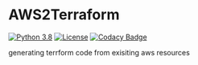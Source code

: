 # AWS2Terraform
[![Python 3.8](https://img.shields.io/badge/Python-3.8-blue.svg)](#)
[![License](https://img.shields.io/badge/license-Apache%202-blue.svg)](LICENSE.txt)
[![Codacy Badge](https://api.codacy.com/project/badge/Grade/5fdf04c61e1e4ec087c5778aab631114)](https://app.codacy.com/manual/anthunt01/AWS2Terraform?utm_source=github.com&utm_medium=referral&utm_content=anthunt/AWS2Terraform&utm_campaign=Badge_Grade_Dashboard)

generating terrform code from exisiting aws resources
